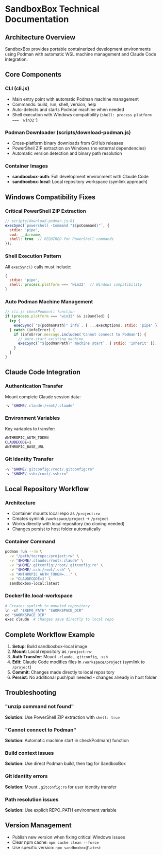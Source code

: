 # SandboxBox Technical Documentation

## Architecture Overview
SandboxBox provides portable containerized development environments using Podman with automatic WSL machine management and Claude Code integration.

## Core Components

### CLI (cli.js)
- Main entry point with automatic Podman machine management
- Commands: build, run, shell, version, help
- Auto-detects and starts Podman machine when needed
- Shell execution with Windows compatibility (`shell: process.platform === 'win32'`)

### Podman Downloader (scripts/download-podman.js)
- Cross-platform binary downloads from GitHub releases
- PowerShell ZIP extraction on Windows (no external dependencies)
- Automatic version detection and binary path resolution

### Container Images
- **sandboxbox-auth**: Full development environment with Claude Code
- **sandboxbox-local**: Local repository workspace (symlink approach)

## Windows Compatibility Fixes

### Critical PowerShell ZIP Extraction
```javascript
// scripts/download-podman.js:81
execSync(`powershell -Command "${psCommand}"`, {
  stdio: 'pipe',
  cwd: __dirname,
  shell: true  // REQUIRED for PowerShell commands
});
```

### Shell Execution Pattern
All `execSync()` calls must include:
```javascript
{
  stdio: 'pipe',
  shell: process.platform === 'win32'  // Windows compatibility
}
```

### Auto Podman Machine Management
```javascript
// cli.js checkPodman() function
if (process.platform === 'win32' && isBundled) {
  try {
    execSync(`"${podmanPath}" info`, { ...execOptions, stdio: 'pipe' });
  } catch (infoError) {
    if (infoError.message.includes('Cannot connect to Podman')) {
      // Auto-start existing machine
      execSync(`"${podmanPath}" machine start`, { stdio: 'inherit' });
    }
  }
}
```

## Claude Code Integration

### Authentication Transfer
Mount complete Claude session data:
```bash
-v "$HOME/.claude:/root/.claude"
```

### Environment Variables
Key variables to transfer:
```bash
ANTHROPIC_AUTH_TOKEN
CLAUDECODE=1
ANTHROPIC_BASE_URL
```

### Git Identity Transfer
```bash
-v "$HOME/.gitconfig:/root/.gitconfig:ro"
-v "$HOME/.ssh:/root/.ssh:ro"
```

## Local Repository Workflow

### Architecture
- Container mounts local repo as `/project:rw`
- Creates symlink `/workspace/project` → `/project`
- Works directly with local repository (no cloning needed)
- Changes persist to host folder automatically

### Container Command
```bash
podman run --rm \
  -v "/path/to/repo:/project:rw" \
  -v "$HOME/.claude:/root/.claude" \
  -v "$HOME/.gitconfig:/root/.gitconfig:ro" \
  -v "$HOME/.ssh:/root/.ssh" \
  -e "ANTHROPIC_AUTH_TOKEN=..." \
  -e "CLAUDECODE=1" \
  sandboxbox-local:latest
```

### Dockerfile.local-workspace
```dockerfile
# Creates symlink to mounted repository
ln -sf "$REPO_PATH" "$WORKSPACE_DIR"
cd "$WORKSPACE_DIR"
exec claude  # Changes save directly to local repo
```

## Complete Workflow Example

1. **Setup**: Build sandboxbox-local image
2. **Mount**: Local repository as `/project:rw`
3. **Auth Transfer**: Mount `.claude`, `.gitconfig`, `.ssh`
4. **Edit**: Claude Code modifies files in `/workspace/project` (symlink to `/project`)
5. **Commit**: Changes made directly to local repository
6. **Persist**: No additional push/pull needed - changes already in host folder

## Troubleshooting

### "unzip command not found"
**Solution**: Use PowerShell ZIP extraction with `shell: true`

### "Cannot connect to Podman"
**Solution**: Automatic machine start in checkPodman() function

### Build context issues
**Solution**: Use direct Podman build, then tag for SandboxBox

### Git identity errors
**Solution**: Mount `.gitconfig:ro` for user identity transfer

### Path resolution issues
**Solution**: Use explicit REPO_PATH environment variable

## Version Management
- Publish new version when fixing critical Windows issues
- Clear npm cache: `npm cache clean --force`
- Use specific version: `npx sandboxbox@latest`